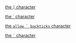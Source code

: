 [the `]` character](/url)

[the \` character](/url)

[the ``allow ` backticks`` character](/url)

[the ``````````` ` ``````````` character](/url)
